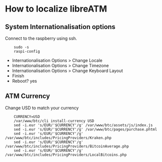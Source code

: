 # How to localize libreATM #

## System Internationalisation options ##
Connect to the raspberry using ssh.
~~~
    sudo -s
    raspi-config
~~~
* Internationalisation Options > Change Locale
* Internationalisation Options > Change Timezone
* Internationalisation Options > Change Keyboard Layout
* Finish
* Reboot? yes

## ATM Currency ##
Change USD to match your currency
~~~
    CURRENCY=USD
    /var/www/btc/cli install-currency USD
    sed -i.eur 's/EUR/'$CURRENCY'/g' /var/www/btc/assets/js/index.js
    sed -i.eur 's/EUR/'$CURRENCY'/g' /var/www/btc/pages/purchase.phtml
    sed -i.eur 's/EUR/'$CURRENCY'/g' /var/www/btc/includes/PricingProviders/Kraken.php
    sed -i.eur 's/EUR/'$CURRENCY'/g' /var/www/btc/includes/PricingProviders/BitcoinAverage.php
    sed -i.eur 's/EUR/'$CURRENCY'/g' /var/www/btc/includes/PricingProviders/LocalBitcoins.php
~~~
